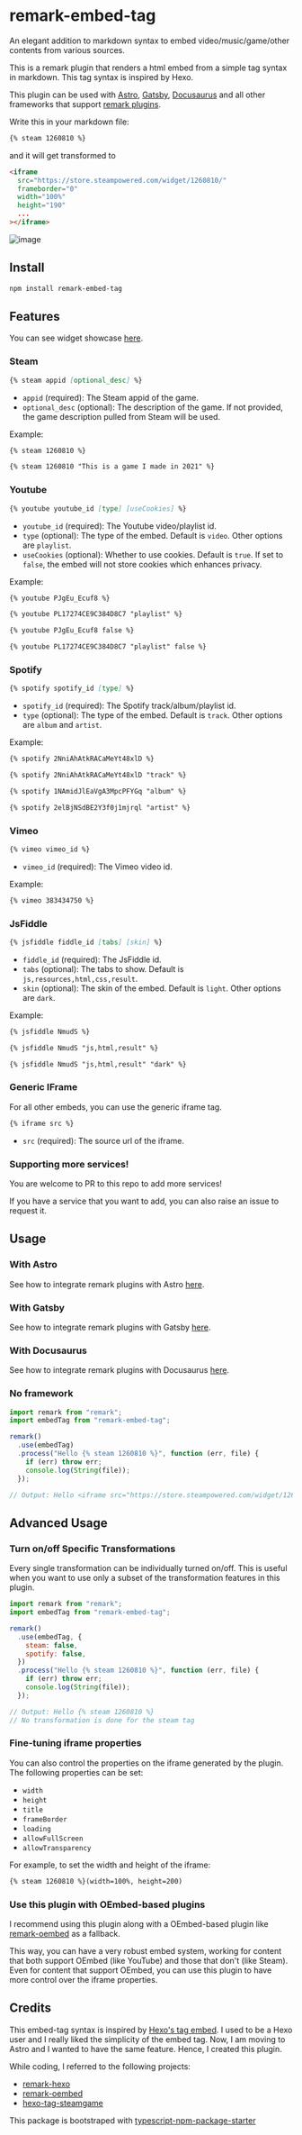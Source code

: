 # remark-embed-tag

An elegant addition to markdown syntax to embed video/music/game/other contents from various sources.

This is a remark plugin that renders a html embed from a simple tag syntax in markdown. This tag syntax is inspired by Hexo.

This plugin can be used with [Astro](https://docs.astro.build/en/guides/markdown-content/#markdown-plugins), [Gatsby](https://www.gatsbyjs.com/tutorial/remark-plugin-tutorial/), [Docusaurus](https://docusaurus.io/docs/next/markdown-features/plugins) and all other frameworks that support [remark plugins](https://github.com/remarkjs/remark#plugins).

Write this in your markdown file:

```markdown
{% steam 1260810 %}
```

and it will get transformed to

```html
<iframe
  src="https://store.steampowered.com/widget/1260810/"
  frameborder="0"
  width="100%"
  height="190"
  ...
></iframe>
```
![image](https://github.com/Reimirno/remark-embed-tag/assets/82516689/747fc780-c5cf-401f-9700-d928aa5d6269)

## Install

```bash
npm install remark-embed-tag
```

## Features

You can see widget showcase [here](https://halcyon.reimirno.com/posts/remark-embed-tag-showcase).

### Steam

```markdown
{% steam appid [optional_desc] %}
```

- `appid` (required): The Steam appid of the game.
- `optional_desc` (optional): The description of the game. If not provided, the game description pulled from Steam will be used.

Example:

```markdown
{% steam 1260810 %}

{% steam 1260810 "This is a game I made in 2021" %}
```

### Youtube

```markdown
{% youtube youtube_id [type] [useCookies] %}
```

- `youtube_id` (required): The Youtube video/playlist id.
- `type` (optional): The type of the embed. Default is `video`. Other options are `playlist`.
- `useCookies` (optional): Whether to use cookies. Default is `true`. If set to `false`, the embed will not store cookies which enhances privacy.

Example:

```markdown
{% youtube PJgEu_Ecuf8 %}

{% youtube PL17274CE9C384D8C7 "playlist" %}

{% youtube PJgEu_Ecuf8 false %}

{% youtube PL17274CE9C384D8C7 "playlist" false %}
```

### Spotify

```markdown
{% spotify spotify_id [type] %}
```

- `spotify_id` (required): The Spotify track/album/playlist id.
- `type` (optional): The type of the embed. Default is `track`. Other options are `album` and `artist`.

Example:

```markdown
{% spotify 2NniAhAtkRACaMeYt48xlD %}

{% spotify 2NniAhAtkRACaMeYt48xlD "track" %}

{% spotify 1NAmidJlEaVgA3MpcPFYGq "album" %}

{% spotify 2elBjNSdBE2Y3f0j1mjrql "artist" %}
```

### Vimeo

```markdown
{% vimeo vimeo_id %}
```

- `vimeo_id` (required): The Vimeo video id.

Example:

```markdown
{% vimeo 383434750 %}
```

### JsFiddle

```markdown
{% jsfiddle fiddle_id [tabs] [skin] %}
```

- `fiddle_id` (required): The JsFiddle id.
- `tabs` (optional): The tabs to show. Default is `js,resources,html,css,result`.
- `skin` (optional): The skin of the embed. Default is `light`. Other options are `dark`.

Example:

```markdown
{% jsfiddle NmudS %}

{% jsfiddle NmudS "js,html,result" %}

{% jsfiddle NmudS "js,html,result" "dark" %}
```

### Generic IFrame

For all other embeds, you can use the generic iframe tag.

```markdown
{% iframe src %}
```

- `src` (required): The source url of the iframe.

### Supporting more services!

You are welcome to PR to this repo to add more services!

If you have a service that you want to add, you can also raise an issue to request it.

## Usage

### With Astro

See how to integrate remark plugins with Astro [here](https://docs.astro.build/en/guides/markdown-content/#markdown-plugins).

### With Gatsby

See how to integrate remark plugins with Gatsby [here](https://www.gatsbyjs.com/tutorial/remark-plugin-tutorial/).

### With Docusaurus

See how to integrate remark plugins with Docusaurus [here](https://docusaurus.io/docs/next/markdown-features/plugins).

### No framework

```javascript
import remark from "remark";
import embedTag from "remark-embed-tag";

remark()
  .use(embedTag)
  .process("Hello {% steam 1260810 %}", function (err, file) {
    if (err) throw err;
    console.log(String(file));
  });

// Output: Hello <iframe src="https://store.steampowered.com/widget/1260810/" frameborder="0" height="190"></iframe>
```

## Advanced Usage

### Turn on/off Specific Transformations

Every single transformation can be individually turned on/off. This is useful when you want to use only a subset of the transformation features in this plugin.

```javascript
import remark from "remark";
import embedTag from "remark-embed-tag";

remark()
  .use(embedTag, {
    steam: false,
    spotify: false,
  })
  .process("Hello {% steam 1260810 %}", function (err, file) {
    if (err) throw err;
    console.log(String(file));
  });

// Output: Hello {% steam 1260810 %}
// No transformation is done for the steam tag
```

### Fine-tuning iframe properties

You can also control the properties on the iframe generated by the plugin. The following properties can be set:

- `width`
- `height`
- `title`
- `frameBorder`
- `loading`
- `allowFullScreen`
- `allowTransparency`

For example, to set the width and height of the iframe:

```markdown
{% steam 1260810 %}(width=100%, height=200)
```

### Use this plugin with OEmbed-based plugins

I recommend using this plugin along with a OEmbed-based plugin like [remark-oembed](https://github.com/sergioramos/remark-oembed) as a fallback.

This way, you can have a very robust embed system, working for content that both support OEmbed (like YouTube) and those that don't (like Steam). Even for content that support OEmbed, you can use this plugin to have more control over the iframe properties.

## Credits

This embed-tag syntax is inspired by [Hexo's tag embed](https://github.com/hexojs/hexo-tag-embed). I used to be a Hexo user and I really liked the simplicity of the embed tag. Now, I am moving to Astro and I wanted to have the same feature. Hence, I created this plugin.

While coding, I referred to the following projects:

- [remark-hexo](https://github.com/bennycode/remark-hexo)
- [remark-oembed](https://github.com/sergioramos/remark-oembed)
- [hexo-tag-steamgame](https://github.com/HCLonely/hexo-tag-steamgame)

This package is bootstraped with [typescript-npm-package-starter](https://github.com/el3um4s/typescript-npm-package-starter)
